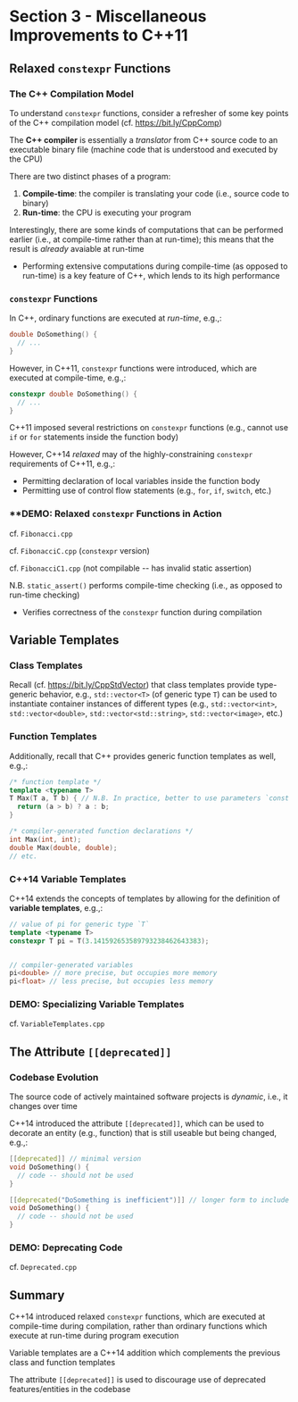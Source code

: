 # Section 3 - Miscellaneous Improvements to C++11

## Relaxed `constexpr` Functions

### The C++ Compilation Model

To understand `constexpr` functions, consider a refresher of some key points of the C++ compilation model (cf. https://bit.ly/CppComp)

The **C++ compiler** is essentially a *translator* from C++ source code to an executable binary file (machine code that is understood and executed by the CPU)

There are two distinct phases of a program:
  1. **Compile-time**: the compiler is translating your code (i.e., source code to binary)
  2. **Run-time**: the CPU is executing your program

Interestingly, there are some kinds of computations that can be performed earlier (i.e., at compile-time rather than at run-time); this means that the result is *already* avaiable at run-time
  * Performing extensive computations during compile-time (as opposed to run-time) is a key feature of C++, which lends to its high performance

### `constexpr` Functions

In C++, ordinary functions are executed at *run-time*, e.g.,:
```cpp
double DoSomething() {
  // ...
}
```

However, in C++11, `constexpr` functions were introduced, which are executed at compile-time, e.g.,:
```cpp
constexpr double DoSomething() {
  // ...
}
```

C++11 imposed several restrictions on `constexpr` functions (e.g., cannot use `if` or `for` statements inside the function body)

However, C++14 *relaxed* may of the highly-constraining `constexpr` requirements of C++11, e.g.,:
  * Permitting declaration of local variables inside the function body
  * Permitting use of control flow statements (e.g., `for`, `if`, `switch`, etc.)

### **DEMO: Relaxed `constexpr` Functions in Action

cf. `Fibonacci.cpp`

cf. `FibonacciC.cpp` (`constexpr` version)

cf. `FibonacciC1.cpp` (not compilable -- has invalid static assertion)

N.B. `static_assert()` performs compile-time checking (i.e., as opposed to run-time checking)
  * Verifies correctness of the `constexpr` function during compilation

## Variable Templates

### Class Templates

Recall (cf. https://bit.ly/CppStdVector) that class templates provide type-generic behavior, e.g., `std::vector<T>` (of generic type `T`) can be used to instantiate container instances of different types (e.g., `std::vector<int>`, `std::vector<double>`, `std::vector<std::string>`, `std::vector<image>`, etc.)

### Function Templates

Additionally, recall that C++ provides generic function templates as well, e.g.,:
```cpp
/* function template */
template <typename T>
T Max(T a, T b) { // N.B. In practice, better to use parameters `const T& a` and `const T& b` for performance
  return (a > b) ? a : b;
}

/* compiler-generated function declarations */
int Max(int, int);
double Max(double, double);
// etc.
```

### C++14 Variable Templates

C++14 extends the concepts of templates by allowing for the definition of **variable templates**, e.g.,:
```cpp
// value of pi for generic type `T`
template <typename T>
constexpr T pi = T(3.141592653589793238462643383);


// compiler-generated variables
pi<double> // more precise, but occupies more memory
pi<float> // less precise, but occupies less memory
```

### **DEMO: Specializing Variable Templates**

cf. `VariableTemplates.cpp`

## The Attribute `[[deprecated]]`

### Codebase Evolution

The source code of actively maintained software projects is *dynamic*, i.e., it changes over time

C++14 introduced the attribute `[[deprecated]]`, which can be used to decorate an entity (e.g., function) that is still useable but being changed, e.g.,:
```cpp
[[deprecated]] // minimal version 
void DoSomething() {
  // code -- should not be used
}

[[deprecated("DoSomething is inefficient")]] // longer form to include custom message describing reason for deprecating
void DoSomething() {
  // code -- should not be used
}
```

### **DEMO: Deprecating Code**

cf. `Deprecated.cpp`

## Summary

C++14 introduced relaxed `constexpr` functions, which are executed at compile-time during compilation, rather than ordinary functions which execute at run-time during program execution

Variable templates are a C++14 addition which complements the previous class and function templates

The attribute `[[deprecated]]` is used to discourage use of deprecated features/entities in the codebase
